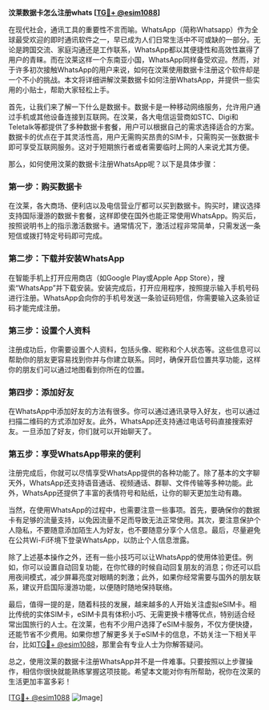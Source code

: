 **汶莱数据卡怎么注册whats [[TG💪+ @esim1088](https://t.me/s/esim1088)]**

在现代社会，通讯工具的重要性不言而喻。WhatsApp（简称Whatsapp）作为全球最受欢迎的即时通讯软件之一，早已成为人们日常生活中不可或缺的一部分。无论是跨国交流、家庭沟通还是工作联系，WhatsApp都以其便捷性和高效性赢得了用户的青睐。而在汶莱这样一个东南亚小国，WhatsApp同样备受欢迎。然而，对于许多初次接触WhatsApp的用户来说，如何在汶莱使用数据卡注册这个软件却是一个不小的挑战。本文将详细讲解汶莱数据卡如何注册WhatsApp，并提供一些实用的小贴士，帮助大家轻松上手。

首先，让我们来了解一下什么是数据卡。数据卡是一种移动网络服务，允许用户通过手机或其他设备连接到互联网。在汶莱，各大电信运营商如STC、Digi和Teletalk等都提供了多种数据卡套餐，用户可以根据自己的需求选择适合的方案。数据卡的优点在于其灵活性高，用户无需购买昂贵的SIM卡，只需购买一张数据卡即可享受互联网服务。这对于短期旅行者或者需要临时上网的人来说尤其方便。

那么，如何使用汶莱的数据卡注册WhatsApp呢？以下是具体步骤：

### **第一步：购买数据卡**
在汶莱，各大商场、便利店以及电信营业厅都可以买到数据卡。购买时，建议选择支持国际漫游的数据卡套餐，这样即使在国外也能正常使用WhatsApp。购买后，按照说明书上的指示激活数据卡。通常情况下，激活过程非常简单，只需发送一条短信或拨打特定号码即可完成。

### **第二步：下载并安装WhatsApp**
在智能手机上打开应用商店（如Google Play或Apple App Store），搜索“WhatsApp”并下载安装。安装完成后，打开应用程序，按照提示输入手机号码进行注册。WhatsApp会向你的手机号发送一条验证码短信，你需要输入这条验证码才能完成注册。

### **第三步：设置个人资料**
注册成功后，你需要设置个人资料，包括头像、昵称和个人状态等。这些信息可以帮助你的朋友更容易找到你并与你建立联系。同时，确保开启位置共享功能，这样你的朋友们可以通过地图看到你所在的位置。

### **第四步：添加好友**
在WhatsApp中添加好友的方法有很多。你可以通过通讯录导入好友，也可以通过扫描二维码的方式添加好友。此外，WhatsApp还支持通过电话号码直接搜索好友。一旦添加了好友，你们就可以开始聊天了。

### **第五步：享受WhatsApp带来的便利**
注册完成后，你就可以尽情享受WhatsApp提供的各种功能了。除了基本的文字聊天外，WhatsApp还支持语音通话、视频通话、群聊、文件传输等多种功能。此外，WhatsApp还提供了丰富的表情符号和贴纸，让你的聊天更加生动有趣。

当然，在使用WhatsApp的过程中，也需要注意一些事项。首先，要确保你的数据卡有足够的流量支持，以免因流量不足而导致无法正常使用。其次，要注意保护个人隐私，不要随意添加陌生人为好友，也不要随意分享个人信息。最后，尽量避免在公共Wi-Fi环境下登录WhatsApp，以防止个人信息泄露。

除了上述基本操作之外，还有一些小技巧可以让WhatsApp的使用体验更佳。例如，你可以设置自动回复功能，在你忙碌的时候自动回复朋友的消息；你还可以启用夜间模式，减少屏幕亮度对眼睛的刺激；此外，如果你经常需要与国外的朋友联系，建议开启国际漫游功能，以便随时随地保持联络。

最后，值得一提的是，随着科技的发展，越来越多的人开始关注虚拟eSIM卡。相比传统的实体SIM卡，eSIM卡具有体积小巧、无需更换卡槽等优点，特别适合经常出国旅行的人士。在汶莱，也有不少用户选择了eSIM卡服务，不仅方便快捷，还能节省不少费用。如果你想了解更多关于eSIM卡的信息，不妨关注一下相关平台，比如[TG💪+ @esim1088](https://t.me/s/esim1088)，那里会有专业人士为你解答疑问。

总之，使用汶莱的数据卡注册WhatsApp并不是一件难事。只要按照以上步骤操作，相信你很快就能熟练掌握这项技能。希望本文能对你有所帮助，祝你在汶莱的生活更加丰富多彩！

[[TG💪+ @esim1088](https://t.me/s/esim1088) ![Image](https://i.postimg.cc/4NQfJmqS/Snipaste-2025-05-13-00-14-12.png)]